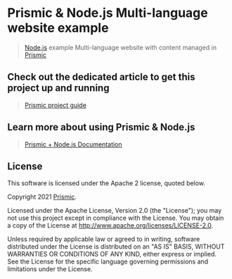 # Prismic & Node.js Multi-language website example

> [Node.js](https://nodejs.org) example Multi-language website with content managed in [Prismic](https://prismic.io)

## Check out the dedicated article to get this project up and running

> [Prismic project guide](https://user-guides.prismic.io/en/articles/3369091-sample-multi-language-node-js-website-with-prismic)

## Learn more about using Prismic & Node.js

> [Prismic + Node.js Documentation](https://prismic.io/docs/technologies/nodejs)

## License

This software is licensed under the Apache 2 license, quoted below.

Copyright 2021 [Prismic](http://prismic.io).

Licensed under the Apache License, Version 2.0 (the "License"); you may not use this project except in compliance with the License. You may obtain a copy of the License at http://www.apache.org/licenses/LICENSE-2.0.

Unless required by applicable law or agreed to in writing, software distributed under the License is distributed on an "AS IS" BASIS, WITHOUT WARRANTIES OR CONDITIONS OF ANY KIND, either express or implied. See the License for the specific language governing permissions and limitations under the License.
